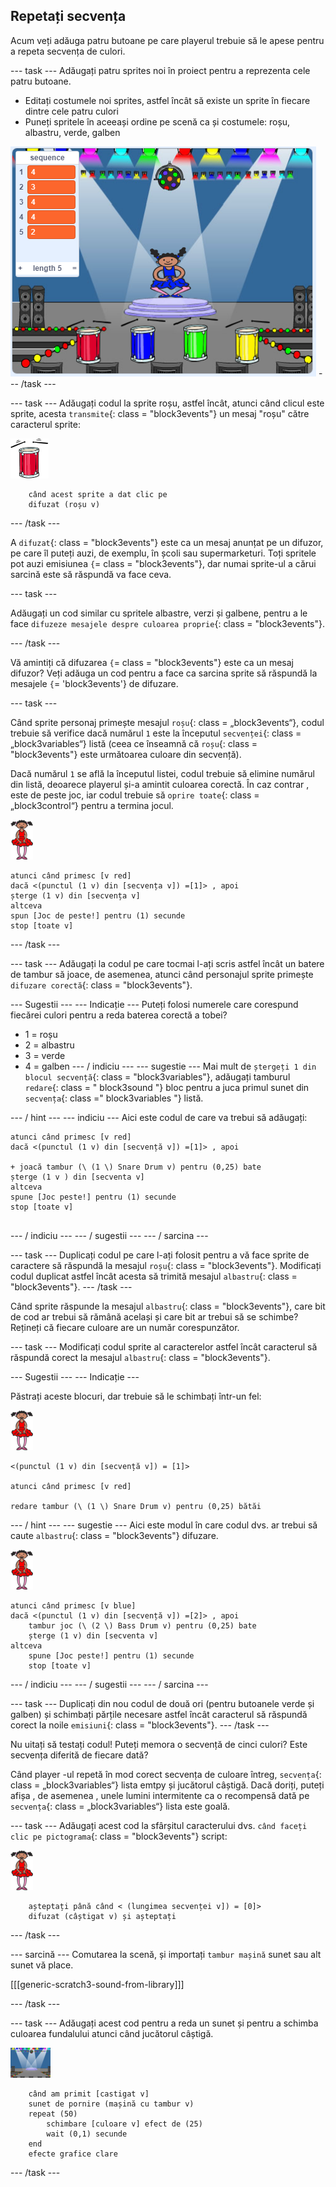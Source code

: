 ## Repetați secvența

Acum veți adăuga patru butoane pe care playerul trebuie să le apese pentru a repeta secvența de culori.

\--- task \--- Adăugați patru sprites noi în proiect pentru a reprezenta cele patru butoane.

+ Editați costumele noi sprites, astfel încât să existe un sprite în fiecare dintre cele patru culori
+ Puneți spritele în aceeași ordine pe scenă ca și costumele: roșu, albastru, verde, galben

![captură de ecran](images/colour-drums.png) \--- /task \---

\--- task \--- Adăugați codul la sprite roșu, astfel încât, atunci când clicul este sprite, acesta `transmite`{: class = "block3events"} un mesaj "roșu" către caracterul sprite:

![roșu-tambur](images/red_drum.png)

```blocks3
    când acest sprite a dat clic pe
    difuzat (roșu v)
```

\--- /task \---

A `difuzat`{: class = "block3events"} este ca un mesaj anunțat pe un difuzor, pe care îl puteți auzi, de exemplu, în școli sau supermarketuri. Toți spritele pot auzi emisiunea `{`= class = "block3events"}, dar numai sprite-ul a cărui sarcină este să răspundă va face ceva.

\--- task \---

Adăugați un cod similar cu spritele albastre, verzi și galbene, pentru a le face `difuzeze mesajele despre culoarea proprie`{: class = "block3events"}.

\--- /task \---

Vă amintiți că difuzarea `{`= class = "block3events"} este ca un mesaj difuzor? Veți adăuga un cod pentru a face ca sarcina sprite să răspundă la mesajele `{`= 'block3events'} de difuzare.

\--- task \---

Când sprite personaj primește mesajul `roșu`{: class = „block3events“}, codul trebuie să verifice dacă numărul `1` este la începutul `secvenței`{: class = „block3variables“} listă (ceea ce înseamnă că `roșu`{: class = "block3events"} este următoarea culoare din secvență).

Dacă numărul `1` se află la începutul listei, codul trebuie să elimine numărul din listă, deoarece playerul și-a amintit culoarea corectă. În caz contrar , este de peste joc, iar codul trebuie să `oprire toate`{: class = „block3control“} pentru a termina jocul.

![balerină](images/ballerina.png)

```blocks3
atunci când primesc [v red]
dacă <(punctul (1 v) din [secvența v]) =[1]> , apoi
șterge (1 v) din [secvența v]
altceva
spun [Joc de peste!] pentru (1) secunde
stop [toate v]

```

\--- /task \---

\--- task \--- Adăugați la codul pe care tocmai l-ați scris astfel încât un batere de tambur să joace, de asemenea, atunci când personajul sprite primește `difuzare corectă`{: class = "block3events"}.

\--- Sugestii \--- \--- Indicație \--- Puteți folosi numerele care corespund fiecărei culori pentru a reda baterea corectă a tobei?

+ 1 = roșu
+ 2 = albastru
+ 3 = verde
+ 4 = galben \--- / indiciu \--- \--- sugestie \--- Mai mult de `ștergeți 1 din blocul secvență`{: class = "block3variables"}, adăugați tamburul `redare`{: class = " block3sound "} bloc pentru a juca primul sunet din `secvența`{: class =" block3variables "} listă.

\--- / hint \--- \--- indiciu \--- Aici este codul de care va trebui să adăugați:

```blocks3
atunci când primesc [v red]
dacă <(punctul (1 v) din [secvență v]) =[1]> , apoi

+ joacă tambur (\ (1 \) Snare Drum v) pentru (0,25) bate
șterge (1 v ) din [secventa v]
altceva
spune [Joc peste!] pentru (1) secunde
stop [toate v]


```

\--- / indiciu \--- \--- / sugestii \--- \--- / sarcina \---

\--- task \--- Duplicați codul pe care l-ați folosit pentru a vă face sprite de caractere să răspundă la mesajul `roșu`{: class = "block3events"}. Modificați codul duplicat astfel încât acesta să trimită mesajul `albastru`{: class = "block3events"}. \--- /task \---

Când sprite răspunde la mesajul `albastru`{: class = "block3events"}, care bit de cod ar trebui să rămână același și care bit ar trebui să se schimbe? Rețineți că fiecare culoare are un număr corespunzător.

\--- task \--- Modificați codul sprite al caracterelor astfel încât caracterul să răspundă corect la mesajul `albastru`{: class = "block3events"}.

\--- Sugestii \--- \--- Indicație \---

Păstrați aceste blocuri, dar trebuie să le schimbați într-un fel:

![balerină](images/ballerina.png)

```blocks3
<(punctul (1 v) din [secvență v]) = [1]>

atunci când primesc [v red]

redare tambur (\ (1 \) Snare Drum v) pentru (0,25) bătăi
```

\--- / hint \--- \--- sugestie \--- Aici este modul în care codul dvs. ar trebui să caute `albastru`{: class = "block3events"} difuzare.

![balerină](images/ballerina.png)

```blocks3
atunci când primesc [v blue]
dacă <(punctul (1 v) din [secvență v]) =[2]> , apoi
    tambur joc (\ (2 \) Bass Drum v) pentru (0,25) bate
    șterge (1 v) din [secventa v]
altceva
    spune [Joc peste!] pentru (1) secunde
    stop [toate v]

```

\--- / indiciu \--- \--- / sugestii \--- \--- / sarcina \---

\--- task \--- Duplicați din nou codul de două ori (pentru butoanele verde și galben) și schimbați părțile necesare astfel încât caracterul să răspundă corect la noile `emisiuni`{: class = "block3events"}. \--- /task \---

Nu uitați să testați codul! Puteți memora o secvență de cinci culori? Este secvența diferită de fiecare dată?

Când player -ul repetă în mod corect secvența de culoare întreg, `secvența`{: class = „block3variables“} lista emtpy și jucătorul câștigă. Dacă doriți, puteți afișa , de asemenea , unele lumini intermitente ca o recompensă dată pe `secvența`{: class = „block3variables“} lista este goală.

\--- task \--- Adăugați acest cod la sfârșitul caracterului dvs. `când faceți clic pe pictograma`{: class = "block3events"} script:

![balerină](images/ballerina.png)

```blocks3
    așteptați până când < (lungimea secvenței v]) = [0]>
    difuzat (câștigat v) și așteptați
```

\--- /task \---

\--- sarcină \--- Comutarea la scenă, și importați `tambur mașină` sunet sau alt sunet vă place.

[[[generic-scratch3-sound-from-library]]]

\--- /task \---

\--- task \--- Adăugați acest cod pentru a reda un sunet și pentru a schimba culoarea fundalului atunci când jucătorul câștigă.

![balerină](images/stage.png)

```blocks3
    când am primit [castigat v]
    sunet de pornire (mașină cu tambur v)
    repeat (50)
        schimbare [culoare v] efect de (25)
        wait (0,1) secunde
    end
    efecte grafice clare
```

\--- /task \---